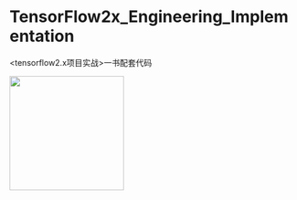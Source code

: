 # TensorFlow2x_Engineering_Implementation

<tensorflow2.x项目实战>一书配套代码



<img src="https://github.com/aianaconda/TensorFlow2x_Engineering_Implementation/blob/master/tf2x.jpg" width="200" />
